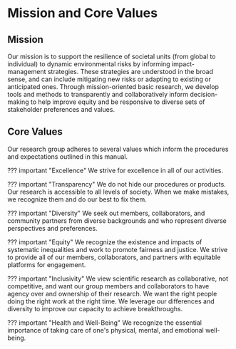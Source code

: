 # Mission and Core Values

## Mission

Our mission is to support the resilience of societal units (from global to individual) to dynamic environmental risks by informing impact-management strategies. These strategies are understood in the broad sense, and can include mitigating new risks or adapting to existing or anticipated ones. Through mission-oriented basic research, we develop tools and methods to transparently and collaboratively inform decision-making to help improve equity and be responsive to diverse sets of stakeholder preferences and values.


## Core Values

Our research group adheres to several values which inform the procedures and expectations outlined in this manual.

??? important "Excellence"
    We strive for excellence in all of our activities.

??? important "Transparency"
    We do not hide our procedures or products. Our research is accessible to all levels of society. When we make mistakes, we recognize them and do our best to fix them.

??? important "Diversity"
    We seek out members, collaborators, and community partners from diverse backgrounds and who represent diverse perspectives and preferences.

??? important "Equity"
    We recognize the existence and impacts of systematic inequalities and work to promote fairness and justice. We strive to provide all of our members, collaborators, and partners with equitable platforms for engagement.

??? important "Inclusivity"
    We view scientific research as collaborative, not competitive, and want our group members and collaborators to have agency over and ownership of their research. We want the right people doing the right work at the right time. We leverage our differences and diversity to improve our capacity to achieve breakthroughs.

??? important "Health and Well-Being"
    We recognize the essential importance of taking care of one's physical, mental, and emotional well-being.
